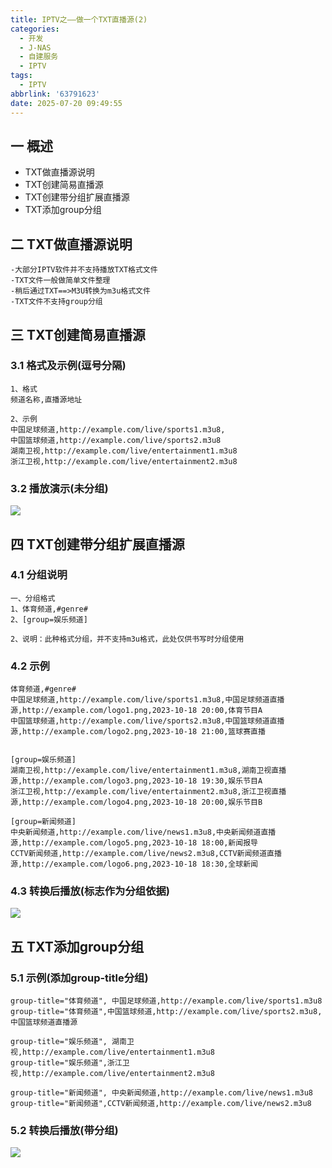 ```yaml
---
title: IPTV之——做一个TXT直播源(2)
categories:
  - 开发
  - J-NAS
  - 自建服务   
  - IPTV
tags:
  - IPTV
abbrlink: '63791623'
date: 2025-07-20 09:49:55
---
```

## 一 概述

* TXT做直播源说明
* TXT创建简易直播源
* TXT创建带分组扩展直播源
* TXT添加group分组

<!--more-->

## 二 TXT做直播源说明

```
-大部分IPTV软件并不支持播放TXT格式文件
-TXT文件一般做简单文件整理
-稍后通过TXT==>M3U转换为m3u格式文件
-TXT文件不支持group分组
```

## 三 TXT创建简易直播源

### 3.1 格式及示例(逗号分隔)

```
1、格式
频道名称,直播源地址

2、示例
中国足球频道,http://example.com/live/sports1.m3u8,
中国篮球频道,http://example.com/live/sports2.m3u8
湖南卫视,http://example.com/live/entertainment1.m3u8
浙江卫视,http://example.com/live/entertainment2.m3u8
```

### 3.2 播放演示(未分组)

![][1]

## 四 TXT创建带分组扩展直播源

### 4.1 分组说明

```
一、分组格式
1、体育频道,#genre#
2、[group=娱乐频道]

2、说明：此种格式分组，并不支持m3u格式，此处仅供书写时分组使用
```

### 4.2 示例

```
体育频道,#genre#
中国足球频道,http://example.com/live/sports1.m3u8,中国足球频道直播源,http://example.com/logo1.png,2023-10-18 20:00,体育节目A
中国篮球频道,http://example.com/live/sports2.m3u8,中国篮球频道直播源,http://example.com/logo2.png,2023-10-18 21:00,篮球赛直播


[group=娱乐频道]
湖南卫视,http://example.com/live/entertainment1.m3u8,湖南卫视直播源,http://example.com/logo3.png,2023-10-18 19:30,娱乐节目A
浙江卫视,http://example.com/live/entertainment2.m3u8,浙江卫视直播源,http://example.com/logo4.png,2023-10-18 20:00,娱乐节目B

[group=新闻频道]
中央新闻频道,http://example.com/live/news1.m3u8,中央新闻频道直播源,http://example.com/logo5.png,2023-10-18 18:00,新闻报导
CCTV新闻频道,http://example.com/live/news2.m3u8,CCTV新闻频道直播源,http://example.com/logo6.png,2023-10-18 18:30,全球新闻
```

### 4.3 转换后播放(标志作为分组依据)

![][2]

## 五 TXT添加group分组

### 5.1 示例(添加group-title分组)

```
group-title="体育频道", 中国足球频道,http://example.com/live/sports1.m3u8
group-title="体育频道",中国篮球频道,http://example.com/live/sports2.m3u8,中国篮球频道直播源

group-title="娱乐频道", 湖南卫视,http://example.com/live/entertainment1.m3u8
group-title="娱乐频道",浙江卫视,http://example.com/live/entertainment2.m3u8

group-title="新闻频道", 中央新闻频道,http://example.com/live/news1.m3u8
group-title="新闻频道",CCTV新闻频道,http://example.com/live/news2.m3u8
```

### 5.2 转换后播放(带分组)

![][3]



[1]:https://cdn.jsdelivr.net/gh/PGzxc/CDN/blog-nas/iptv-2-txt-nogroup-1.png
[2]:https://cdn.jsdelivr.net/gh/PGzxc/CDN/blog-nas/iptv-2-txt-group-view-2.png
[3]:https://cdn.jsdelivr.net/gh/PGzxc/CDN/blog-nas/iptv-2-txt-group-view-3.png

